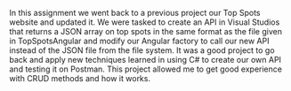 In this assignment we went back to a previous project our Top Spots website and updated it. We were tasked to create an API in Visual Studios that returns a JSON array on top spots in the same format as the file given in TopSpotsAngular and modify our Angular factory to call our new API instead of the JSON file from the file system. It was a good project to go back and apply new techniques learned in using C# to create our own API and testing it on Postman. This project allowed me to get good experience with CRUD methods and how it works.
